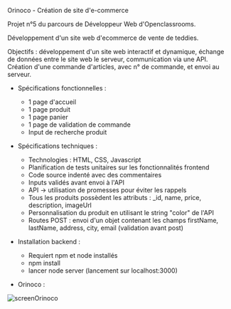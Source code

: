 Orinoco - Création de site d'e-commerce


Projet n°5 du parcours de Développeur Web d'Openclassrooms.

Développement d'un site web d'ecommerce de vente de teddies.

Objectifs : développement d'un site web interactif et dynamique, échange de données entre le site web le serveur,
communication via une API. Création d'une commande d'articles, avec n° de commande, et envoi au serveur.

* Spécifications fonctionnelles : 
  - 1 page d'accueil
  - 1 page produit
  - 1 page panier
  - 1 page de validation de commande
  - Input de recherche produit

* Spécifications techniques : 
  - Technologies : HTML, CSS, Javascript
  - Planification de tests unitaires sur les fonctionnalités frontend
  - Code source indenté avec des commentaires
  - Inputs validés avant envoi à l'API
  - API -> utilisation de promesses pour éviter les rappels
  - Tous les produits possèdent les attributs : _id, name, price, description, imageUrl
  - Personnalisation du produit en utilisant le string "color" de l'API
  - Routes POST : envoi d'un objet contenant les champs firstName, lastName, address, city, email (validation avant post)


* Installation backend : 
  - Requiert npm et node installés
  - npm install
  - lancer node server (lancement sur localhost:3000)

* Orinoco : 

![screenOrinoco](https://user-images.githubusercontent.com/79877110/136538634-af45232e-03b5-4e2c-a957-559d935c3276.jpg)
